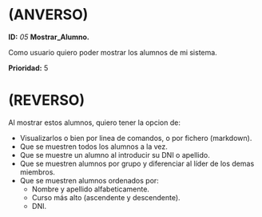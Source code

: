 # (ANVERSO)
**ID:** *05* **Mostrar_Alumno.**

Como usuario quiero poder mostrar los alumnos de mi sistema.

**Prioridad:** 5

# (REVERSO)

Al mostrar estos alumnos, quiero tener la opcion de:
* Visualizarlos o bien por linea de comandos, o por fichero (markdown).
* Que se muestren todos los alumnos a la vez.
* Que se muestre un alumno al introducir su DNI o apellido.
* Que se muestren alumnos por grupo y diferenciar al líder de los demas miembros.
* Que se muestren alumnos ordenados por:
  - Nombre y apellido alfabeticamente.
  - Curso más alto (ascendente y descendente).
  - DNI.
